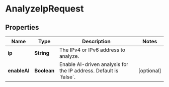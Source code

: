

# AnalyzeIpRequest


## Properties

| Name | Type | Description | Notes |
|------------ | ------------- | ------------- | -------------|
|**ip** | **String** | The IPv4 or IPv6 address to analyze. |  |
|**enableAI** | **Boolean** | Enable AI-driven analysis for the IP address. Default is &#x60;false&#x60;. |  [optional] |



